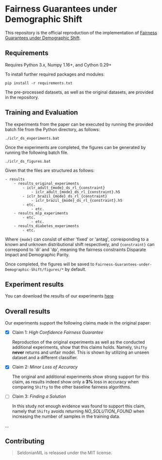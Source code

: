 
# Fairness Guarantees under Demographic Shift

This repository is the official reproduction of the implementation of [Fairness Guarantees under Demographic Shift](https://openreview.net/pdf?id=wbPObLm6ueA). 

## Requirements

Requires Python 3.x, Numpy 1.16+, and Cython 0.29+

To install further required packages and modules:

```setup
pip install -r requirements.txt
```

The pre-processed datasets, as well as the original datasets, are provided in the repository.

## Training and Evaluation

The experiments from the paper can be executed by running the provided batch file from the Python directory, as follows:

```setup
./iclr_ds_experiments.bat
```
     
Once the experiments are completed, the figures can be generated by running the following batch file.

```setup
./iclr_ds_figures.bat
```
Given that the files are structured as follows:

```setup
- results
    - results_original_experiments
        - iclr_adult_{mode}_ds_rl_{constraint}
            - iclr_adult_{mode}_ds_rl_{constraint}.h5
        - iclr_brazil_{mode}_ds_rl_{constraint}
            - iclr_brazil_{mode}_ds_rl_{constraint}.h5
        - etc.
            - etc.
    - results_mlp_experiments
        - etc.
            - etc.
    - results_diabetes_experiments   
        - etc.
```
Where `{mode}` can consist of either 'fixed' or 'antag', corresponding to a known and unknown distributional shift respectively, and `{constraint}` can correspond to 'di' and 'dp', meaning the fairness constraints Disparate Impact and Demographic Parity.

Once completed, the figures will be saved to `Fairness-Guarantees-under-Demographic-Shift/figures/*` by default.


## Experiment results

You can download the results of our experiments [here](https://drive.google.com/drive/folders/1u41wPeqjdMjkaXf5T0nJtW0i446fycLV?usp=sharing) 

## Overall results

Our experiments support the following claims made in the original paper:

- [X] Claim 1: *High Confidence Fairness Guarantee*

    Reproduction of the original experiments as well as the conducted additional experiments, show that this claims holds. Namely, `Shifty` **never** returns and unfair model. This is shown by utilizing an unseen dataset and a different classifier. 
    
- [X] Claim 2: *Minor Loss of Accuracy*

    The original and additional experiments show strong support for this claim, as results indeed show only a **3%** loss in accuracy when comparing `Shifty` to the other baseline fairness algorithms. 
    
- [ ] Claim 3: *Finding a Solution*

    In this study not enough evidence was found to support this claim, namely that `Shifty` avoids returning *NO_SOLUTION_FOUND* when increasing the number of samples in the training data. 

...

## Contributing

> SeldonianML is released under the MIT license.
